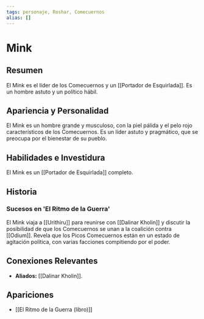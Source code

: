 ```yaml
---
tags: personaje, Roshar, Comecuernos
alias: []
---
```


# Mink

## Resumen
El Mink es el líder de los Comecuernos y un [[Portador de Esquirlada]]. Es un hombre astuto y un político hábil.

## Apariencia y Personalidad
El Mink es un hombre grande y musculoso, con la piel pálida y el pelo rojo característicos de los Comecuernos. Es un líder astuto y pragmático, que se preocupa por el bienestar de su pueblo.

## Habilidades e Investidura
El Mink es un [[Portador de Esquirlada]] completo.

## Historia
### Sucesos en 'El Ritmo de la Guerra'
El Mink viaja a [[Urithiru]] para reunirse con [[Dalinar Kholin]] y discutir la posibilidad de que los Comecuernos se unan a la coalición contra [[Odium]]. Revela que los Picos Comecuernos están en un estado de agitación política, con varias facciones compitiendo por el poder.

## Conexiones Relevantes
* **Aliados:** [[Dalinar Kholin]].

## Apariciones
* [[El Ritmo de la Guerra (libro)]]
